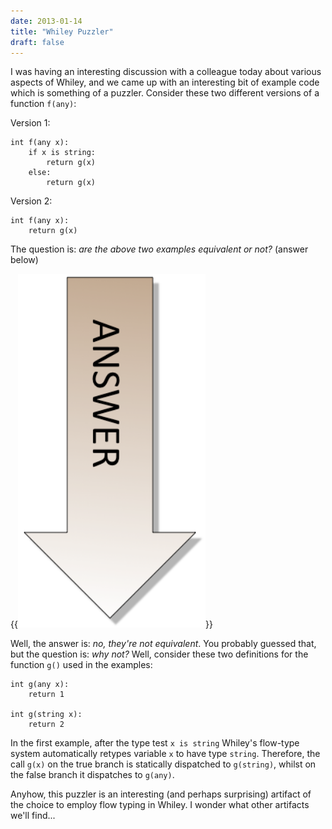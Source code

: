 ```yaml
---
date: 2013-01-14
title: "Whiley Puzzler"
draft: false
---
```


I was having an interesting discussion with a colleague today about various aspects of Whiley, and we came up with an interesting bit of example code which is something of a puzzler.  Consider these two different versions of a function `f(any)`:

Version 1:

```whiley
int f(any x):
    if x is string:
        return g(x)
    else:
        return g(x)
```

Version 2:

```whiley
int f(any x):
    return g(x)
```

The question is: *are the above two examples equivalent or not?* (answer below)

{{<img class="text-center" src="/images/2013/Answer.png" width="300px">}}

Well, the answer is: *no, they're not equivalent*.  You probably guessed that, but the question is: *why not?* Well, consider these two definitions for the function `g()` used in the examples:

```whiley
int g(any x):
    return 1

int g(string x):
    return 2
```

In the first example, after the type test `x is string` Whiley's flow-type system automatically retypes variable `x` to have type `string`.  Therefore, the call `g(x)` on the true branch is statically dispatched to `g(string)`, whilst on the false branch it dispatches to `g(any)`.

Anyhow, this puzzler is an interesting (and perhaps surprising) artifact of the choice to employ flow typing in Whiley.  I wonder what other artifacts we'll find...
